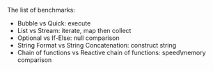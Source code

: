 The list of benchmarks:

* Bubble vs Quick: execute
* List vs Stream: iterate, map then collect
* Optional vs If-Else: null comparison
* String Format vs String Concatenation: construct string
* Chain of functions vs Reactive chain of functions: speed\memory comparison